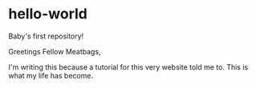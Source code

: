 # hello-world
Baby's first repository!

Greetings Fellow Meatbags,

I'm writing this because a tutorial for this very website told me to.  This is what my life has become.
